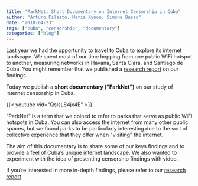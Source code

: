 ```yaml
---
title: "ParkNet: Short Documentary on Internet Censorship in Cuba"
author: "Arturo Filastò, Maria Xynou, Simone Basso"
date: "2018-04-23"
tags: ["cuba", "censorship", "documentary"]
categories: ["blog"]
---
```


Last year we had the opportunity to travel to Cuba to explore its internet
landscape. We spent most of our time hopping from one public WiFi hotspot to
another, measuring networks in Havana, Santa Clara, and Santiago de Cuba. You
might remember that we published a [research report](https://ooni.torproject.org/post/cuba-internet-censorship-2017/) on our findings.

Today we publish a **short documentary (“ParkNet”)** on our study of internet
censorship in Cuba.

{{< youtube vid="QslsL84jx4E" >}}

“ParkNet” is a term that we coined to refer to parks that serve as public WiFi
hotspots in Cuba. You can also access the internet from many other public
spaces, but we found parks to be particularly interesting due to the sort of
collective experience that they offer when "visiting” the internet.

The aim of this documentary is to share some of our keys findings and to provide
a feel of Cuba’s unique internet landscape. We also wanted to experiment with
the idea of presenting censorship findings with video.

If you’re interested in more in-depth findings, please refer to our [research report](https://ooni.torproject.org/post/cuba-internet-censorship-2017/).
